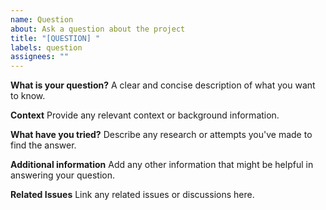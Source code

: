 ```yaml
---
name: Question
about: Ask a question about the project
title: "[QUESTION] "
labels: question
assignees: ""
---
```


**What is your question?**
A clear and concise description of what you want to know.

**Context**
Provide any relevant context or background information.

**What have you tried?**
Describe any research or attempts you've made to find the answer.

**Additional information**
Add any other information that might be helpful in answering your question.

**Related Issues**
Link any related issues or discussions here.
